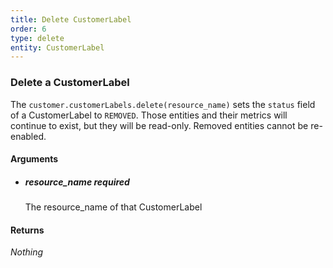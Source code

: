 ```yaml
---
title: Delete CustomerLabel 
order: 6
type: delete
entity: CustomerLabel 
---
```


### Delete a CustomerLabel 

The `customer.customerLabels.delete(resource_name)` sets the `status` field of a CustomerLabel to `REMOVED`. Those entities and their metrics will continue to exist, but they will be read-only. Removed entities cannot be re-enabled.


#### Arguments

- ##### resource_name *required*
    The resource_name of that CustomerLabel


#### Returns

_Nothing_